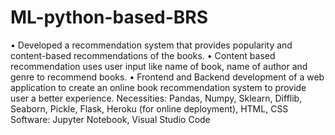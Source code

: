 # ML-python-based-BRS
•	Developed a recommendation system that provides popularity and content-based recommendations of the books.
•	Content based recommendation uses user input like name of book, name of author and genre to recommend books.
•	Frontend and Backend development of a web application to create an online book recommendation system to provide user a better experience.
        Necessities: Pandas, Numpy, Sklearn, Difflib, Seaborn, Pickle, Flask, Heroku (for online deployment), HTML, CSS
        Software: Jupyter Notebook, Visual Studio Code
